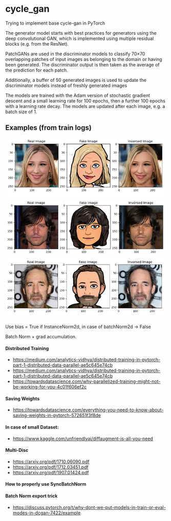 # cycle_gan
Trying to implement base cycle-gan in PyTorch

The generator model starts with best practices for generators using the deep convolutional GAN, which is implemented using multiple residual blocks (e.g. from the ResNet).

PatchGANs are used in the discriminator models to classify 70×70 overlapping patches of input images as belonging to the domain or having been generated. The discriminator output is then taken as the average of the prediction for each patch.

Additionally, a buffer of 50 generated images is used to update the discriminator models instead of freshly generated images

The models are trained with the Adam version of stochastic gradient descent and a small learning rate for 100 epochs, then a further 100 epochs with a learning rate decay. The models are updated after each image, e.g. a batch size of 1.

## Examples (from train logs)

![Screenshot](samples/ep_44_A->B->A.png)
![Screenshot](samples/ep_46_A->B->A.png)
![Screenshot](samples/ep_47_A->B->A.png)


Use bias = True if InstanceNorm2d, in case of batchNorm2d -> False

Batch Norm + grad accumulation.

#### Distributed Training
- https://medium.com/analytics-vidhya/distributed-training-in-pytorch-part-1-distributed-data-parallel-ae5c645e74cb
- https://medium.com/analytics-vidhya/distributed-training-in-pytorch-part-1-distributed-data-parallel-ae5c645e74cb
- https://towardsdatascience.com/why-parallelized-training-might-not-be-working-for-you-4c01f606ef2c

#### Saving Weights
- https://towardsdatascience.com/everything-you-need-to-know-about-saving-weights-in-pytorch-572651f3f8de

#### In case of small Dataset:
- https://www.kaggle.com/unfriendlyai/diffaugment-is-all-you-need

#### Multi-Disc
- https://arxiv.org/pdf/1710.06090.pdf
- https://arxiv.org/pdf/1712.03451.pdf
- https://arxiv.org/pdf/1907.01424.pdf

#### How to properly use SyncBatchNorm

#### Batch Norm export trick
- https://discuss.pytorch.org/t/why-dont-we-put-models-in-train-or-eval-modes-in-dcgan-7422/example
